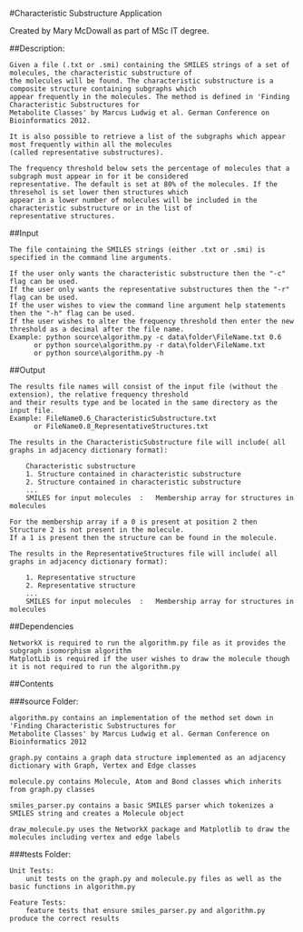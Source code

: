 #Characteristic Substructure Application

Created by Mary McDowall as part of MSc IT degree.

##Description:

    Given a file (.txt or .smi) containing the SMILES strings of a set of molecules, the characteristic substructure of
    the molecules will be found. The characteristic substructure is a composite structure containing subgraphs which
    appear frequently in the molecules. The method is defined in 'Finding Characteristic Substructures for 
    Metabolite Classes' by Marcus Ludwig et al. German Conference on Bioinformatics 2012.
     
    It is also possible to retrieve a list of the subgraphs which appear most frequently within all the molecules 
    (called representative substructures). 
    
    The frequency threshold below sets the percentage of molecules that a subgraph must appear in for it be considered
    representative. The default is set at 80% of the molecules. If the thresehol is set lower then structures which 
    appear in a lower number of molecules will be included in the characteristic substructure or in the list of 
    representative structures.
    
##Input

    The file containing the SMILES strings (either .txt or .smi) is specified in the command line arguments.

    If the user only wants the characteristic substructure then the "-c" flag can be used.
    If the user only wants the representative substructures then the "-r" flag can be used.
    If the user wishes to view the command line argument help statements then the "-h" flag can be used.
    If the user wishes to alter the frequency threshold then enter the new threshold as a decimal after the file name.
    Example: python source\algorithm.py -c data\folder\FileName.txt 0.6
          or python source\algorithm.py -r data\folder\FileName.txt
          or python source\algorithm.py -h

##Output

    The results file names will consist of the input file (without the extension), the relative frequency threshold
    and their results type and be located in the same directory as the input file.
    Example: FileName0.6_CharacteristicSubstructure.txt
          or FileName0.8_RepresentativeStructures.txt

    The results in the CharacteristicSubstructure file will include( all graphs in adjacency dictionary format):

        Characteristic substructure
        1. Structure contained in characteristic substructure
        2. Structure contained in characteristic substructure
        ...
        SMILES for input molecules  :   Membership array for structures in molecules 
        
    For the membership array if a 0 is present at position 2 then Structure 2 is not present in the molecule.
    If a 1 is present then the structure can be found in the molecule. 
    
    The results in the RepresentativeStructures file will include( all graphs in adjacency dictionary format):

        1. Representative structure
        2. Representative structure
        ...
        SMILES for input molecules  :   Membership array for structures in molecules
    
    
    
##Dependencies

    NetworkX is required to run the algorithm.py file as it provides the subgraph isomorphism algorithm
    MatplotLib is required if the user wishes to draw the molecule though it is not required to run the algorithm.py
    
##Contents 

###source Folder:

    algorithm.py contains an implementation of the method set down in 'Finding Characteristic Substructures for 
    Metabolite Classes' by Marcus Ludwig et al. German Conference on Bioinformatics 2012
    
    graph.py contains a graph data structure implemented as an adjacency dictionary with Graph, Vertex and Edge classes
    
    molecule.py contains Molecule, Atom and Bond classes which inherits from graph.py classes 
        
    smiles_parser.py contains a basic SMILES parser which tokenizes a SMILES string and creates a Molecule object
    
    draw_molecule.py uses the NetworkX package and Matplotlib to draw the molecules including vertex and edge labels
    
###tests Folder:

    Unit Tests:
        unit tests on the graph.py and molecule.py files as well as the basic functions in algorithm.py
        
    Feature Tests:
        feature tests that ensure smiles_parser.py and algorithm.py produce the correct results
        

